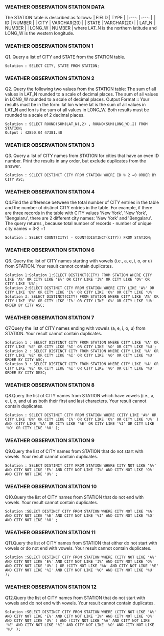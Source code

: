 ### WEATHER OBSERVATION STATION  DATA

The STATION table is described as follows:
| FIELD | TYPE |
| :---: | :---: |
| ID | NUMBER |
| CITY | VARCHAR(20) |
| STATE | VARCHAR(20) |
| LAT_N | NUMBER |
| LONG_W | NUMBER |
where LAT_N is the northern latitude and LONG_W is the western longitude.

### WEATHER OBSERVATION STATION 1
Q1. Query a list of CITY and STATE from the STATION table.

    Solution : SELECT CITY, STATE FROM STATION;
### WEATHER OBSERVATION STATION 2
Q2. Query the following two values from the STATION table:
The sum of all values in LAT_N rounded to a scale of  decimal places.
The sum of all values in LONG_W rounded to a scale of  decimal places.
Output Format :: 
Your results must be in the form: lat lon
where lat is the sum of all values in LAT_N and lon is the sum of all values in LONG_W. Both results must be rounded to a scale of 2 decimal places.

    Solution : SELECT ROUND(SUM(LAT_N),2) , ROUND(SUM(LONG_W),2) FROM STATION;
    Output : 42850.04 47381.48
### WEATHER OBSERVATION STATION 3   
Q3. Query a list of CITY names from STATION for cities that have an even ID number. Print the results in any order, but exclude duplicates from the answer.
 
    Solution : SELECT DISTINCT CITY FROM STATION WHERE ID % 2 =0 ORDER BY CITY ASC;     
### WEATHER OBSERVATION STATION 4
Q4.Find the difference between the total number of CITY entries in the table and the number of distinct CITY entries in the table.
For example, if there are three records in the table with CITY values 'New York', 'New York', 'Bengalaru', there are 2 different city names: 'New York' and 'Bengalaru'. The query returns , because total number of records - number of unique city names = 3-2 =1

    Solution : SELECT COUNT(CITY) - COUNT(DISTINCT(CITY)) FROM STATION;
### WEATHER OBSERVATION STATION 6
Q6. Query the list of CITY names starting with vowels (i.e., a, e, i, o, or u) from STATION. Your result cannot contain duplicates.

    Solution 1:Solution 1:SELECT DISTINCT(CITY) FROM STATION WHERE CITY LIKE 'A%' OR CITY LIKE 'E%' OR CITY LIKE 'I%' OR CITY LIKE 'O%' OR CITY LIKE 'U%';
    Solution 2:SELECT DISTINCT CITY FROM STATION WHERE CITY LIKE 'A%' OR CITY LIKE 'E%' OR CITY LIKE 'I%' OR CITY LIKE 'O%' OR CITY LIKE 'U%'
    Solution 3: SELECT DISTINCT(CITY) FROM STATION WHERE CITY LIKE 'A%' OR CITY LIKE 'E%' OR CITY LIKE 'I%' OR CITY LIKE 'O%' OR CITY LIKE 'U%' ORDER BY CITY ASC;
### WEATHER OBSERVATION STATION 7
Q7.Query the list of CITY names ending with vowels (a, e, i, o, u) from STATION. Your result cannot contain duplicates. 

    Solution 1 : SELECT DISTINCT CITY FROM STATION WHERE CITY LIKE '%A' OR CITY LIKE '%E' OR CITY LIKE '%I' OR CITY LIKE '%O' OR CITY LIKE '%U';
    Solution 2 : SELECT DISTINCT CITY FROM STATION WHERE CITY LIKE '%A' OR CITY LIKE '%E' OR CITY LIKE '%I' OR CITY LIKE '%O' OR CITY LIKE '%U' ORDER BY CITY ASC;
    Solution 3 : SELECT DISTINCT CITY FROM STATION WHERE CITY LIKE '%A' OR CITY LIKE '%E' OR CITY LIKE '%I' OR CITY LIKE '%O' OR CITY LIKE '%U' ORDER BY CITY DESC;
### WEATHER OBSERVATION STATION 8
Q8.Query the list of CITY names from STATION which have vowels (i.e., a, e, i, o, and u) as both their first and last characters. Your result cannot contain duplicates.

    Solution : SELECT DISTINCT CITY FROM STATION WHERE (CITY LIKE 'A%' OR CITY LIKE 'E%' OR CITY LIKE 'I%' OR CITY LIKE 'O%' OR CITY LIKE 'U%' ) AND (CITY LIKE '%A' OR CITY LIKE '%E' OR CITY LIKE '%I' OR CITY LIKE '%O' OR CITY LIKE '%U' );
### WEATHER OBSERVATION STATION 9
Q9.Query the list of CITY names from STATION that do not start with vowels. Your result cannot contain duplicates.

    Solution : SELECT DISTINCT CITY FROM STATION WHERE CITY NOT LIKE 'A%' AND CITY NOT LIKE 'E%' AND CITY NOT LIKE 'I%' AND CITY NOT LIKE 'O%' AND CITY NOT LIKE 'U%' ;
### WEATHER OBSERVATION STATION 10
Q10.Query the list of CITY names from STATION that do not end with vowels. Your result cannot contain duplicates.

    Solution :SELECT DISTINCT CITY FROM STATION WHERE CITY NOT LIKE '%A' AND CITY NOT LIKE '%E' AND CITY NOT LIKE '%I' AND CITY NOT LIKE '%O' AND CITY NOT LIKE '%U' ;
    
### WEATHER OBSERVATION STATION 11
Q11.Query the list of CITY names from STATION that either do not start with vowels or do not end with vowels. Your result cannot contain duplicates.

    Solution :SELECT DISTINCT CITY FROM STATION WHERE (CITY NOT LIKE 'A%' AND CITY NOT LIKE 'E%' AND CITY NOT LIKE 'I%' AND CITY NOT LIKE 'O%' AND CITY NOT LIKE 'U%' ) OR (CITY NOT LIKE '%A' AND CITY NOT LIKE '%E' AND CITY NOT LIKE '%I' AND CITY NOT LIKE '%O' AND CITY NOT LIKE '%U' );

### WEATHER OBSERVATION STATION 12
Q12.Query the list of CITY names from STATION that do not start with vowels and do not end with vowels. Your result cannot contain duplicates.

    Solution :SELECT DISTINCT CITY FROM STATION WHERE (CITY NOT LIKE 'A%' AND CITY NOT LIKE 'E%' AND CITY NOT LIKE 'I%' AND CITY NOT LIKE 'O%' AND CITY NOT LIKE 'U%' ) AND (CITY NOT LIKE '%A' AND CITY NOT LIKE '%E' AND CITY NOT LIKE '%I' AND CITY NOT LIKE '%O' AND CITY NOT LIKE '%U' );


  
  
  
 

    
